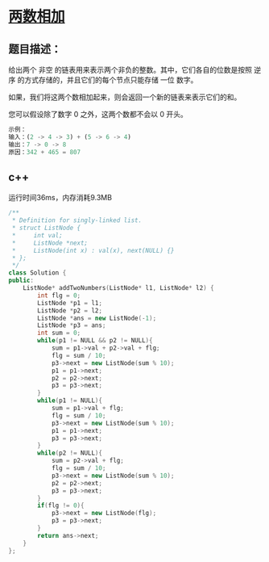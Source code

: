 # [两数相加](<https://leetcode-cn.com/problems/add-two-numbers/>)

## 题目描述：

给出两个 非空 的链表用来表示两个非负的整数。其中，它们各自的位数是按照 逆序 的方式存储的，并且它们的每个节点只能存储 一位 数字。

如果，我们将这两个数相加起来，则会返回一个新的链表来表示它们的和。

您可以假设除了数字 0 之外，这两个数都不会以 0 开头。

```python
示例：
输入：(2 -> 4 -> 3) + (5 -> 6 -> 4)
输出：7 -> 0 -> 8
原因：342 + 465 = 807
```

## c++

运行时间36ms，内存消耗9.3MB

```c++
/**
 * Definition for singly-linked list.
 * struct ListNode {
 *     int val;
 *     ListNode *next;
 *     ListNode(int x) : val(x), next(NULL) {}
 * };
 */
class Solution {
public:
    ListNode* addTwoNumbers(ListNode* l1, ListNode* l2) {
        int flg = 0;
        ListNode *p1 = l1;
        ListNode *p2 = l2;
        ListNode *ans = new ListNode(-1);
        ListNode *p3 = ans;
        int sum = 0;
        while(p1 != NULL && p2 != NULL){
            sum = p1->val + p2->val + flg;
            flg = sum / 10;
            p3->next = new ListNode(sum % 10);
            p1 = p1->next;
            p2 = p2->next;
            p3 = p3->next;
        }
        while(p1 != NULL){
            sum = p1->val + flg;
            flg = sum / 10;
            p3->next = new ListNode(sum % 10);
            p1 = p1->next;
            p3 = p3->next;
        }
        while(p2 != NULL){
            sum = p2->val + flg;
            flg = sum / 10;
            p3->next = new ListNode(sum % 10);
            p2 = p2->next;
            p3 = p3->next;
        }
        if(flg != 0){
            p3->next = new ListNode(flg);
            p3 = p3->next;
        }
        return ans->next;
    }
};
```

